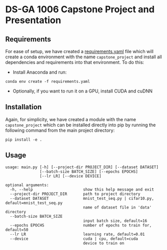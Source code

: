 # DS-GA 1006 Capstone Project and Presentation


## Requirements
For ease of setup, we have created a [requirements.yaml](https://github.com/ranamihir/capstone_project/blob/master/requirements.yaml) file which will create a conda environment with the name `capstone_project` and install all dependencies and requirements into that environment. To do this:
  - Install Anaconda and run:
```
conda env create -f requirements.yaml
```
  - Optionally, if you want to run it on a GPU, install CUDA and cuDNN

## Installation
Again, for simplicity, we have created a module with the name `capstone_project` which can be installed directly into pip by running the following command from the main project directory:
```
pip install -e .
```

## Usage
```
usage: main.py [-h] [--project-dir PROJECT_DIR] [--dataset DATASET]
               [--batch-size BATCH_SIZE] [--epochs EPOCHS]
               [--lr LR] [--device DEVICE]

optional arguments:
  -h, --help                      show this help message and exit
  --project-dir PROJECT_DIR       path to project directory
  --dataset DATASET               mnist_test_seq.py | cifar10.py, default=mnist_test_seq.py
                                  name of dataset file in 'data' directory
  --batch-size BATCH_SIZE
                                  input batch size, default=16
  --epochs EPOCHS                 number of epochs to train for, default=50
  --lr LR                         learning rate, default=0.01
  --device                        cuda | cpu, default=cuda
                                  device to train on
